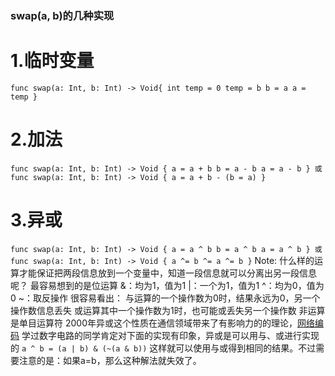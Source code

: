 ### swap(a, b)的几种实现

# 1.临时变量
`
func swap(a: Int, b: Int) -> Void{
    int temp = 0
    temp = b
    b = a
    a = temp
} 
`
# 2.加法
`
func swap(a: Int, b: Int) -> Void {
    a = a + b
    b = a - b
    a = a - b
}
或
func swap(a: Int, b: Int) -> Void {
    a = a + b - (b = a)
}
`

# 3.异或
`
func swap(a: Int, b: Int) -> Void {
    a = a ^ b
    b = a ^ b
    a = a ^ b
}
或
func swap(a: Int, b: Int) -> Void {
    a ^= b ^= a ^= b
}
`
Note: 
什么样的运算才能保证把两段信息放到一个变量中，知道一段信息就可以分离出另一段信息呢？
最容易想到的是位运算
&：均为1，值为1
|：一个为1，值为1
^：均为0，值为0
~：取反操作
很容易看出：
与运算的一个操作数为0时，结果永远为0，另一个操作数信息丢失
或运算其中一个操作数为1时，也可能或丢失另一个操作数
非运算是单目运算符
2000年异或这个性质在通信领域带来了有影响力的的理论，[网络编码](https://zh.wikipedia.org/wiki/%E7%BD%91%E7%BB%9C%E7%BC%96%E7%A0%81)
学过数字电路的同学肯定对下面的实现有印象，异或是可以用与、或进行实现的
`a ^ b = (a | b) & (~(a & b))`
这样就可以使用与或得到相同的结果。不过需要注意的是：如果a=b，那么这种解法就失效了。
